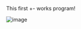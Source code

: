 This first +- works program!

![image](https://github.com/WhiteXeXe/TANCHIKI/assets/120416944/05074dc7-5a20-4a5d-a5b1-9f62e0a97de6)
